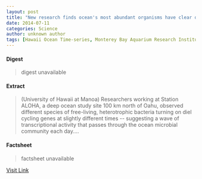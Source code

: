 ```yaml
---
layout: post
title: "New research finds ocean's most abundant organisms have clear daily cycles"
date: 2014-07-11
categories: Science
author: unknown author
tags: [Hawaii Ocean Time-series, Monterey Bay Aquarium Research Institute, University of Hawaii at Manoa, Microorganism, Life sciences, Biology, Nature, Organisms]
---
```



#### Digest
>digest unavailable

#### Extract
>(University of Hawaii at Manoa) Researchers working at Station ALOHA, a deep ocean study site 100 km north of Oahu, observed different species of free-living, heterotrophic bacteria turning on diel cycling genes at slightly different times -- suggesting a wave of transcriptional activity that passes through the ocean microbial community each day....

#### Factsheet
>factsheet unavailable

[Visit Link](http://www.eurekalert.org/pub_releases/2014-07/uoha-nrf070314.php)


